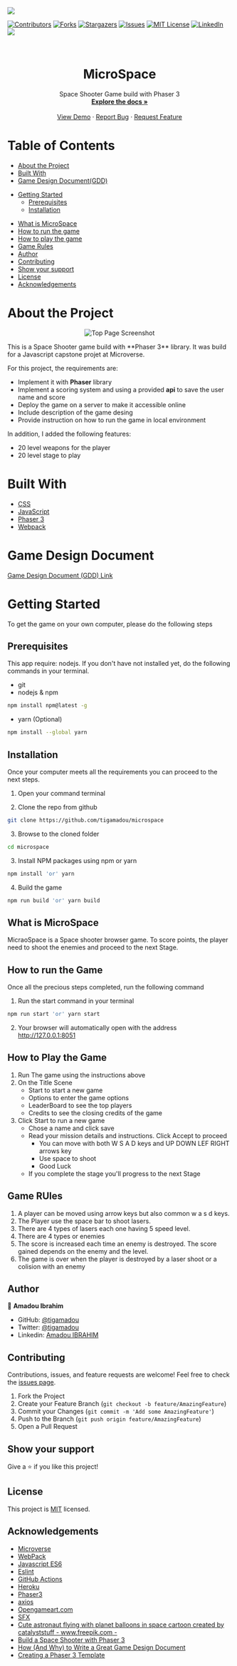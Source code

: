 ![](https://img.shields.io/badge/Microverse-blueviolet)

[![Contributors][contributors-shield]][contributors-url]
[![Forks][forks-shield]][forks-url]
[![Stargazers][stars-shield]][stars-url]
[![Issues][issues-shield]][issues-url]
[![MIT License][license-shield]][license-url]
[![LinkedIn][linkedin-shield]][linkedin-url]
![](https://github.com/tigamadou/microspace/workflows/Linters/badge.svg)

<!-- PROJECT LOGO -->
<br />
<p align="center">
  
  <h1 align="center">MicroSpace</h1>

  <p align="center">
    Space Shooter Game build with Phaser 3 
    <br />
    <a href="#about-the-project"><strong>Explore the docs »</strong></a>
    <br />
    <br />
    <a href="https://micr0space.herokuapp.com/" target="_blank" >View Demo</a>
    ·
    <a href="https://github.com/tigamadou/miscrospace/issues">Report Bug</a>
    ·
    <a href="https://github.com/tigamadou/miscrospace/issues">Request Feature</a>
  </p>
</p>

# Table of Contents

- [About the Project](#about-the-project)
- [Built With](#built-with)
- [Game Design Document(GDD)](#game-design-document)

* [Getting Started](#getting-started)
  * [Prerequisites](#prerequisites)
  * [Installation](#installation)
- [What is MicroSpace](#what-is-grab-fruits)
- [How to run the game](#how-to-run-the-game)
- [How to play the game](#how-to-play-the-game)
- [Game Rules](#rule-of-the-game)
- [Author](#author)
- [Contributing](#contributing)
- [Show your support](#show-your-support)
- [License](#license)
- [Acknowledgements](#acknowledgements)



# About the Project

<div align="center">

![Top Page Screenshot](./src/assets/screens/title.png)

</div>
This is a Space Shooter game build with **Phaser 3** library.
It was build for a Javascript capstone projet at Microverse.

For this project, the requirements are:

- Implement it with **Phaser** library
- Implement a scoring system and using a provided **api** to save the user name and score
- Deploy the game on a server to make it accessible online
- Include description of the game desing
- Provide instruction on how to run the game in local environment

In addition, I added the following features:

- 20 level weapons for the player
- 20 level stage to play

# Built With

- [CSS](https://en.wikipedia.org/wiki/CSS)
- [JavaScript](https://en.wikipedia.org/wiki/JavaScript)
- [Phaser 3](https://phaser.io/phaser3)
- [Webpack](https://phaser.io/phaser3)

# Game Design Document

[Game Design Document (GDD) Link](./game-design-document.md)

# Getting Started
To get the game on your own computer, please do the following steps

## Prerequisites
This app require: nodejs. If you don't have not installed yet, do the following commands in your terminal.
* git
* nodejs & npm
```sh
npm install npm@latest -g
```
* yarn (Optional)
```sh
npm install --global yarn
```

## Installation
Once your computer meets all the requirements you can proceed to the next steps.

1. Open your command terminal

2. Clone the repo from github

```sh
git clone https://github.com/tigamadou/microspace
```

3. Browse to the cloned folder
```sh
cd microspace
```

3. Install NPM packages using npm or yarn
```sh
npm install 'or' yarn 
```
4. Build the game
```sh
npm run build 'or' yarn build
```

## What is MicroSpace
MicraoSpace is a Space shooter browser game. To score points, the player need to shoot the enemies and proceed to the next Stage.

## How to run the Game
Once all the precious steps completed, run the following command
1. Run the start command in your terminal
```sh
npm run start 'or' yarn start
```
2. Your browser will automatically open with the address http://127.0.0.1:8051

## How to Play the Game
1. Run The game using the instructions above
2. On the Title Scene
    - Start to start a new game
    - Options to enter the game options
    - LeaderBoard to see the top players
    - Credits to see the closing credits of the game
4. Click Start to run a new game
    - Chose a name and click save
    - Read your mission details and instructions. Click Accept to proceed
        * You can move with both  W S A D keys and UP DOWN LEF RIGHT arrows key
        * Use space to shoot
        * Good Luck
    - If you complete the stage you'll progress to the next Stage

## Game RUles
1. A player can be moved using arrow keys but also common w a s d keys.
2. The Player use the space bar to shoot lasers. 
3. There are 4 types of lasers each one having 5 speed level.
4. There are 4 types or enemies
5. The score is increased each time an enemy is destroyed. The score gained depends on the enemy and the level.
6. The game is over when the player is destroyed by a laser shoot or a colision with an enemy


      
## Author

👤 **Amadou Ibrahim**

- GitHub: [@tigamadou](https://github.com/tigamadou)
- Twitter: [@tigamadou](https://twitter.com/tigamadou)
- Linkedin: [Amadou IBRAHIM](https://www.linkedin.com/in/amadou-ibrahim/)


## Contributing

Contributions, issues, and feature requests are welcome!
Feel free to check the [issues page](../../issues).

1. Fork the Project
2. Create your Feature Branch (`git checkout -b feature/AmazingFeature`)
3. Commit your Changes (`git commit -m 'Add some AmazingFeature'`)
4. Push to the Branch (`git push origin feature/AmazingFeature`)
5. Open a Pull Request


## Show your support

Give a ⭐️ if you like this project!


## License

This project is [MIT](./LICENSE) licensed.


## Acknowledgements
* [Microverse](https://microverse.org)
* [WebPack](https://getbootstrap.com)
* [Javascript ES6](https://github.com/facebook/react/)
* [Eslint](https://eslint.org/)
* [GitHub Actions](https://github.com/features/actions)
* [Heroku](https://heroku.com)
* [Phaser3](https://phaser.io/phaser3)
* [axios](https://github.com/axios/axios)
* [Opengameart.com](https://opengameart.org/)
* [SFX](https://opengameart.org/)
* [Cute astronaut flying with planet balloons in space cartoon created by catalyststuff - www.freepik.com -](https://www.freepik.com/free-vector/cute-astronaut-flying-with-planet-balloons-space-cartoon_11766657.htm#&position=26)
* [Build a Space Shooter with Phaser 3](https://learn.yorkcs.com/category/tutorials/gamedev/phaser-3/build-a-space-shooter-with-phaser-3/)
* [How (And Why) to Write a Great Game Design Document](https://gamedevelopment.tutsplus.com/articles/how-and-why-to-write-a-great-game-design-document--cms-23545)
* [Creating a Phaser 3 Template](https://phasertutorials.com/creating-a-phaser-3-template-part-1/)




<!-- MARKDOWN LINKS & IMAGES -->
<!-- https://www.markdownguide.org/basic-syntax/#reference-style-links -->

[contributors-shield]: https://img.shields.io/github/contributors/tigamadou/microspace.svg?style=flat-square
[contributors-url]: https://github.com/tigamadou/microspace/graphs/contributors
[forks-shield]: https://img.shields.io/github/forks/tigamadou/microspace.svg?style=flat-square
[forks-url]: https://github.com/tigamadou/miscrospace/network/members
[stars-shield]: https://img.shields.io/github/stars/tigamadou/microspace.svg?style=flat-square
[stars-url]: https://github.com/tigamadou/microspace/stargazers
[issues-shield]: https://img.shields.io/github/issues/tigamadou/microspace.svg?style=flat-square
[issues-url]: https://github.com/tigamadou/microspace/issues
[license-shield]: https://img.shields.io/github/license/tigamadou/microspace.svg?style=flat-square
[license-url]: https://github.com/tigamadou/microspace/blob/master/LICENSE.txt
[linkedin-shield]: https://img.shields.io/badge/-LinkedIn-black.svg?style=flat-square&logo=linkedin&colorB=555
[linkedin-url]: https://linkedin.com/in/amadou-ibrahim
[product-screenshot]: images/screenshot.png
